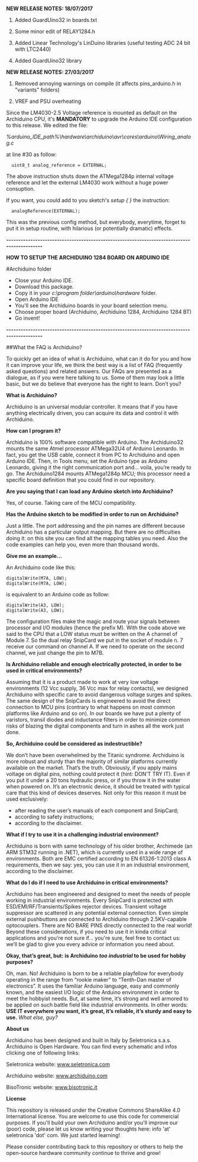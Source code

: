 **NEW RELEASE NOTES: 18/07/2017**

1) Added GuardUino32 in boards.txt

2) Some minor edit of RELAY1284.h

3) Added Linear Technology's LinDuino libraries (useful testing ADC 24 bit with LTC2440)

4) Added GuardUino32 library


**NEW RELEASE NOTES: 27/03/2017**

1) Removed annoying warnings on compile (it affects pins_arduino.h in "variants" folders)

2) VREF and PSU overheating

  Since the LM4030-2.5 Voltage reference is mounted as default on the Archiduino CPU, it's **MANDATORY** to upgrade the Arduino IDE configuration to this release. We edited the file:

  *%arduino_IDE_path%\hardware\archiduino\avr\cores\arduino\Wiring_analog.c* 

  at line #30 as follow:

```
  uint8_t analog_reference = EXTERNAL; 
```

  The above instruction shuts down the ATMega1284p internal voltage reference and let the external LM4030 work without a huge power consuption.   

  If you want, you could add to you sketch's *setup { }* the instruction:

```
  analogReference(EXTERNAL);
```

  This was the previous config method, but everybody, everytime, forget to put it in setup routine, with hilarious (or potentially dramatic) effects.

**-------------------------------------------------------------------------------------------**

**HOW TO SETUP THE ARCHIDUINO 1284 BOARD ON ARDUINO IDE**

#Archiduino folder

- Close your Arduino IDE.
- Download this package.
- Copy it in your *c:\program folder\arduino\hardware* folder. 
- Open Arduino IDE
- You'll see the Archiduino boards in your board selection menu.
- Choose proper board (Archiduino, Archiduino 1284, Archiduino 1284 BT)
- Go invent!

**-------------------------------------------------------------------------------------------**

##What the FAQ is Archiduino?

To quickly get an idea of what is Archiduino, what can it do for you and how it can improve your life, we think the best way is a list of FAQ (frequently asked questions) and related answers. Our FAQs are presented as a dialogue, as if you were here talking to us. Some of them may look a little basic, but we do believe that everyone has the right to learn. Don’t you?

**What is Archiduino?**

Archiduino is an universal modular controller. It means that if you have anything electrically driven, you can acquire its data and control it with Archiduino.

**How can I program it?**

Archiduino is 100% software compatible with Arduino. The Archiduino32 mounts the same Atmel processor ATMega32U4 of Arduino Leonardo. In fact, you get the USB cable, connect it from PC to Archiduino and open Arduino IDE. Then, in Tools menu, set the Arduino type as Arduino Leonardo, giving it the right communication port and… voila, you’re ready to go. The Archiduino1284 mounts ATMega1284p MCU; this processor need a specific board definition that you could find in our repository.

**Are you saying that I can load any Arduino sketch into Archiduino?**

Yes, of course. Taking care of the MCU compatibility.

**Has the Arduino sketch to be modified in order to run on Archiduino?**

Just a little. The port addressing and the pin names are different because Archiduino has a particular output mapping. But there are no difficulties doing it: on this site you can find all the mapping tables you need. Also the code examples can help you, even more than thousand words.

**Give me an example…**

An Archiduino code like this:

```
digitalWrite(M7A, LOW);
digitalWrite(M7A, LOW);
```

is equivalent to an Arduino code as follow:

```
digitalWrite(A3, LOW);
digitalWrite(A3, LOW);
```

The configuration files make the magic and route your signals between processor and I/O modules (hence the prefix M). With the code above we said to the CPU that a LOW status must be written on the A channel of Module 7. So the dual relay SnipCard we put in the socket of module n. 7 receive our command on channel A. If we need to operate on the second channel, we just change the pin to M7B.

**Is Archiduino reliable and enough electrically protected, in order to be used in critical environments?**

Assuming that it is a product made to work at very low voltage environments (12 Vcc supply, 36 Vcc max for relay contacts), we designed Archiduino with specific care to avoid dangerous voltage surges and spikes. The same design of the SnipCards is engineered to avoid the direct connection to MCU pins (contrary to what happens on most common platforms like Arduino and so on). In our boards we have put a plenty of varistors, transil diodes and inductance filters in order to minimize common risks of blazing the digital components and turn in ashes all the work just done.

**So, Archiduino could be considered as indestructible?**

We don’t have been overwhelmed by the Titanic syndrome. Archiduino is more robust and sturdy than the majority of similar platforms currently available on the market. That’s the truth. Obviously, if you apply mains voltage on digital pins, nothing could protect it (hint: DON’T TRY IT). Even if you put it under a 20 tons hydraulic press, or if you throw it in the water when powered on. It’s an electronic device, it should be treated with typical care that this kind of devices deserves. Not only for this reason it must be used exclusively:
- after reading the user’s manuals of each component and SnipCard;
- according to safety instructions;
- according to the disclaimer.

**What if I try to use it in a challenging industrial environment?**

Archiduino is born with same technology of his older brother, Archimede (an ARM STM32 running in .NET), which is currently used in a wide range of environments. Both are EMC certified according to EN 61326-1:2013 class A requirements, then we say: yes, you can use it in an industrial environment, according to the disclaimer.

**What do I do if I need to use Archiduino in critical environments?**

Archiduino has been engineered and designed to meet the needs of people working in industrial environments. Every SnipCard is protected with ESD/EMI/RF/Transients/Spikes rejector devices. Transient voltage suppressor are scattered in any potential external connection. Even simple external pushbuttons are connected to Archiduino through 2.5KV-capable optocouplers. There are NO BARE PINS directly connected to the real world! Beyond these considerations, if you need to use it in kinda critical applications and you're not sure if... you're sure, feel free to contact us: we’ll be glad to give you every advice or information you need about.

**Okay, that’s great, but: is Archiduino *too industrial* to be used for hobby purposes?**

Oh, man. No! Archiduino is born to be a reliable playfellow for everybody operating in the range from “rookie maker” to “Tenth-Dan master of electronics”. It uses the familiar Arduino language, easy and commonly known, and the easiest I/O logic of the Arduino environment in order to meet the hobbyist needs. But, at same time, it’s strong and well armored to be applied on such battle field like industrial environments. In other words: **USE IT everywhere you want, it’s great, it’s reliable, it’s sturdy and easy to use.** *What else, guy?*

**About us**

Archiduino has been designed and built in Italy by Seletronica s.a.s.
Archiduino is Open Hardware. You can find every schematic and infos clicking one of following links:

Seletronica website: www.seletronica.com 

Archiduino website: www.archiduino.com

BisoTronic website: www.bisotronic.it

**License**

This repository is released under the Creative Commons ShareAlike 4.0 International license. You are welcome to use this code for commercial purposes. If you'll build your own Archiduino and/or you'll improve our (poor) code, please let us know writing your thoughts here: info 'at' seletronica 'dot' com. We just started learning! 

Please consider contributing back to this repository or others to help the open-source hardware community continue to thrive and grow!
